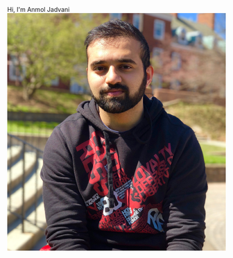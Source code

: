 <!DOCTYPE html>
<html scroll=no>

<head>
    <title>Christopher Ayoub</title>
    <link rel="stylesheet" href="./assets/css/styles.css">
</head>
<script src="https://code.jquery.com/jquery-3.2.1.min.js" integrity="sha256-hwg4gsxgFZhOsEEamdOYGBf13FyQuiTwlAQgxVSNgt4=" crossorigin="anonymous"></script>
<script src="https://use.fontawesome.com/d44386e267.js"></script>
<script src="assets/js/main.js"></script>

<body>
    <div class="container">
        <div id="title"><span>Hi, I'm </span> <span class="name">Anmol</span> Jadvani</div>
    </div>
    <div class="container my-container">
        <img src="assets/images/me.jpg" alt="me" id="me">
    </div>
    <div class="container">
        <div class="container">
            <a class="wrapper wrapper-rise" href="http://github.com/chrock1" target="_blank">
                <i class="fa fa-github fa-2x my-link"></i>
            </a>
            <a class="wrapper" href="assets/resume/2018-19 Resume.pdf" target="_blank">
                <i class="fa fa-file-pdf-o fa-2x my-link" aria-hidden="true"></i>
            </a>
            <a class="wrapper wrapper-rise" href="mailto:chris.ayoub1234@gmail.com" target="_blank">
                <i class="fa fa-envelope-o fa-2x my-link" aria-hidden="true"></i>
            </a>
            <a class="wrapper" href="https://www.linkedin.com/in/christopher-ayoub/" target="_blank">
                <i class="fa fa-linkedin fa-2x my-link" aria-hidden="true"></i>
            </a>
        </div>
    </div>
</body>

</html>
